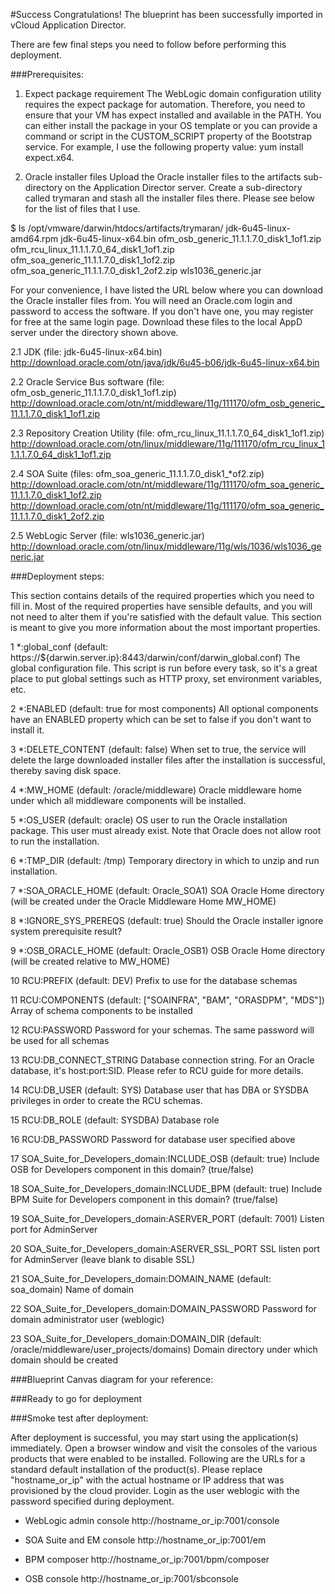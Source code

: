 #Success
Congratulations! The blueprint has been successfully imported in vCloud Application Director.

There are  few final steps you need to follow before performing this deployment.

###Prerequisites:

1. Expect package requirement
The WebLogic domain configuration utility requires the expect package for automation. Therefore, you need to ensure that your VM has expect installed and available in the PATH. You can either install the package in your OS template or you can provide a command or script in the CUSTOM_SCRIPT property of the Bootstrap service. For example, I use the following property value: yum install expect.x64.

2. Oracle installer files
Upload the Oracle installer files to the artifacts sub-directory on the Application Director server. Create a sub-directory called trymaran and stash all the installer files there. Please see below for the list of files that I use.

$ ls /opt/vmware/darwin/htdocs/artifacts/trymaran/
jdk-6u45-linux-amd64.rpm
jdk-6u45-linux-x64.bin
ofm_osb_generic_11.1.1.7.0_disk1_1of1.zip
ofm_rcu_linux_11.1.1.7.0_64_disk1_1of1.zip
ofm_soa_generic_11.1.1.7.0_disk1_1of2.zip
ofm_soa_generic_11.1.1.7.0_disk1_2of2.zip
wls1036_generic.jar

For your convenience, I have listed the URL below where you can download the Oracle installer files from. You will need an Oracle.com login and password to access the software. If you don't have one, you may register for free at the same login page. Download these files to the local AppD server under the directory shown above.

2.1 JDK (file: jdk-6u45-linux-x64.bin)
http://download.oracle.com/otn/java/jdk/6u45-b06/jdk-6u45-linux-x64.bin

2.2 Oracle Service Bus software (file: ofm_osb_generic_11.1.1.7.0_disk1_1of1.zip)
http://download.oracle.com/otn/nt/middleware/11g/111170/ofm_osb_generic_11.1.1.7.0_disk1_1of1.zip

2.3 Repository Creation Utility (file: ofm_rcu_linux_11.1.1.7.0_64_disk1_1of1.zip)
http://download.oracle.com/otn/linux/middleware/11g/111170/ofm_rcu_linux_11.1.1.7.0_64_disk1_1of1.zip

2.4 SOA Suite (files: ofm_soa_generic_11.1.1.7.0_disk1_*of2.zip)
http://download.oracle.com/otn/nt/middleware/11g/111170/ofm_soa_generic_11.1.1.7.0_disk1_1of2.zip
http://download.oracle.com/otn/nt/middleware/11g/111170/ofm_soa_generic_11.1.1.7.0_disk1_2of2.zip

2.5 WebLogic Server (file: wls1036_generic.jar)
http://download.oracle.com/otn/linux/middleware/11g/wls/1036/wls1036_generic.jar


###Deployment steps:

This section contains details of the required properties which you need to fill in. Most of the required properties have sensible defaults, and you will not need to alter them if you're satisfied with the default value. This section is meant to give you more information about the most important properties.

1 *:global_conf (default: https://${darwin.server.ip}:8443/darwin/conf/darwin_global.conf)
The global configuration file. This script is run before every task, so it's a great place to put global settings such as HTTP proxy, set environment variables, etc.

2 *:ENABLED (default: true for most components)
All optional components have an ENABLED property which can be set to false if you don't want to install it.

3 *:DELETE_CONTENT (default: false)
When set to true, the service will delete the large downloaded installer files after the installation is successful, thereby saving disk space.

4 *:MW_HOME (default: /oracle/middleware)
Oracle middleware home under which all middleware components will be installed.

5 *:OS_USER (default: oracle)
OS user to run the Oracle installation package. This user must already exist. Note that Oracle does not allow root to run the installation.

6 *:TMP_DIR (default: /tmp)
Temporary directory in which to unzip and run installation.

7 *:SOA_ORACLE_HOME (default: Oracle_SOA1)
SOA Oracle Home directory (will be created under the Oracle Middleware Home MW_HOME)

8 *:IGNORE_SYS_PREREQS (default: true)
Should the Oracle installer ignore system prerequisite result?

9 *:OSB_ORACLE_HOME (default: Oracle_OSB1)
OSB Oracle Home directory (will be created relative to MW_HOME)

10 RCU:PREFIX (default: DEV)
Prefix to use for the database schemas

11 RCU:COMPONENTS (default: ["SOAINFRA", "BAM", "ORASDPM", "MDS"])
Array of schema components to be installed

12 RCU:PASSWORD
Password for your schemas. The same password will be used for all schemas

13 RCU:DB_CONNECT_STRING
Database connection string. For an Oracle database, it's host:port:SID. Please refer to RCU guide for more details.

14 RCU:DB_USER (default: SYS)
Database user that has DBA or SYSDBA privileges in order to create the RCU schemas.

15 RCU:DB_ROLE (default: SYSDBA)
Database role

16 RCU:DB_PASSWORD
Password for database user specified above

17 SOA_Suite_for_Developers_domain:INCLUDE_OSB (default: true)
Include OSB for Developers component in this domain? (true/false)

18 SOA_Suite_for_Developers_domain:INCLUDE_BPM (default: true)
Include BPM Suite for Developers component in this domain? (true/false)

19 SOA_Suite_for_Developers_domain:ASERVER_PORT (default: 7001)
Listen port for AdminServer

20 SOA_Suite_for_Developers_domain:ASERVER_SSL_PORT
SSL listen port for AdminServer (leave blank to disable SSL)

21 SOA_Suite_for_Developers_domain:DOMAIN_NAME (default: soa_domain)
Name of domain

22 SOA_Suite_for_Developers_domain:DOMAIN_PASSWORD
Password for domain administrator user (weblogic)

23 SOA_Suite_for_Developers_domain:DOMAIN_DIR (default: /oracle/middleware/user_projects/domains)
Domain directory under which domain should be created

	
###Blueprint Canvas diagram for your reference: 

###Ready to go for deployment

###Smoke test after deployment:

After deployment is successful, you may start using the application(s) immediately. Open a browser window and visit the consoles of the various products that were enabled to be installed. Following are the URLs for a standard default installation of the product(s). Please replace "hostname_or_ip" with the actual hostname or IP address that was provisioned by the cloud provider. Login as the user weblogic with the password specified during deployment.

* WebLogic admin console
http://hostname_or_ip:7001/console

* SOA Suite and EM console
http://hostname_or_ip:7001/em

* BPM composer
http://hostname_or_ip:7001/bpm/composer

* OSB console
http://hostname_or_ip:7001/sbconsole

